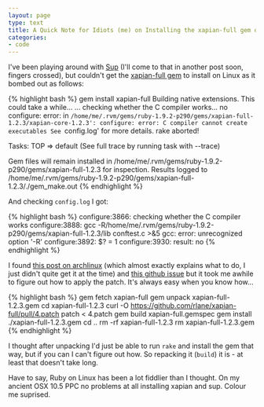 ```yaml
---
layout: page
type: text
title: A Quick Note for Idiots (me) on Installing the xapian-full gem on Linux
categories: 
- code
---
```



I've been playing around with [Sup](http://sup.rubyforge.org/) (I'll come to that in another post soon, fingers crossed), but couldn't get the [xapian-full gem](http://rubygems.org/gems/xapian-full) to install on Linux as it bombed out as follows:

{% highlight bash %}
gem install xapian-full
Building native extensions.  This could take a while...
...
checking whether the C compiler works... no
configure: error: in `/home/me/.rvm/gems/ruby-1.9.2-p290/gems/xapian-full-1.2.3/xapian-core-1.2.3':
configure: error: C compiler cannot create executables
See `config.log' for more details.
rake aborted!


Tasks: TOP => default
(See full trace by running task with --trace)


Gem files will remain installed in /home/me/.rvm/gems/ruby-1.9.2-p290/gems/xapian-full-1.2.3 for inspection.
Results logged to /home/me/.rvm/gems/ruby-1.9.2-p290/gems/xapian-full-1.2.3/./gem_make.out
{% endhighlight %}

And checking `config.log` I got:

{% highlight bash %}
configure:3866: checking whether the C compiler works
configure:3888: gcc   -R/home/me/.rvm/gems/ruby-1.9.2-p290/gems/xapian-full-1.2.3/lib conftest.c  >&5
gcc: error: unrecognized option '-R'
configure:3892: $? = 1
configure:3930: result: no
{% endhighlight %}

I found [this post on archlinux](https://bbs.archlinux.org/viewtopic.php?pid=926929#p926929) (which almost exactly explains what to do, I just didn't quite get it at the time) and [this github issue](https://github.com/rlane/xapian-full/pull/4) but it took me awhile to figure out how to apply the patch. It's always easy when you know how...

{% highlight bash %}
gem fetch xapian-full
gem unpack xapian-full-1.2.3.gem
cd xapian-full-1.2.3
curl -O https://github.com/rlane/xapian-full/pull/4.patch
patch < 4.patch
gem build xapian-full.gemspec
gem install ./xapian-full-1.2.3.gem
cd ..
rm -rf xapian-full-1.2.3
rm xapian-full-1.2.3.gem
{% endhighlight %}

I thought after unpacking I'd just be able to run `rake` and install the gem that way, but if you can I can't figure out how. So repacking it (`build`) it is - at least that doesn't take long.

Have to say, Ruby on Linux has been a lot fiddlier than I thought. On my ancient OSX 10.5 PPC no problems at all installing xapian and sup. Colour me suprised.

